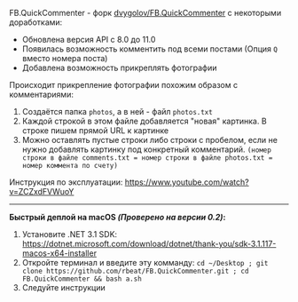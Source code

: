 FB.QuickCommenter - форк [dvygolov/FB.QuickCommenter](https://github.com/dvygolov/FB.QuickCommenter) с некоторыми доработками:

- Обновлена версия API с 8.0 до 11.0
- Появилась возможность комментить под всеми постами (Опция `Q` вместо номера поста)
- Добавлена возможность прикреплять фотографии

Происходит прикрепление фотографии похожим образом с комментариями:
1. Создаётся папка `photos`, а в ней - файл `photos.txt`
2. Каждой строкой в этом файле добавляется "новая" картинка. В строке пишем прямой URL к картинке
3. Можно оставлять пустые строки либо строки с пробелом, если не нужно добавлять картинку под конкретный комментарий. 
`(номер строки в файле comments.txt = номер строки в файле photos.txt = номер коммента по счету)`

Инструкция по эксплуатации: https://www.youtube.com/watch?v=ZCZxdFVWuoY

-----

**Быстрый деплой на macOS _(Проверено на версии 0.2)_:** 
1. Установите .NET 3.1 SDK: https://dotnet.microsoft.com/download/dotnet/thank-you/sdk-3.1.117-macos-x64-installer
2. Откройте терминал и введите эту комманду: `cd ~/Desktop ; git clone https://github.com/rbeat/FB.QuickCommenter.git ; cd FB.QuickCommenter && bash a.sh`
3. Следуйте инструкции
